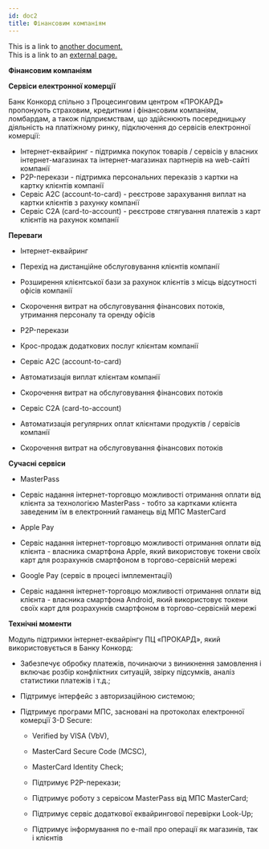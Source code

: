 ```yaml
---
id: doc2
title: Фінансовим компаніям
---
```


This is a link to [another document.](doc3.md)  
This is a link to an [external page.](http://www.example.com)

**Фінансовим компаніям**


**Сервіси електронної комерції**

Банк Конкорд спільно з Процесинговим центром «ПРОКАРД» пропонують страховим, кредитним і фінансовим компаніям, ломбардам, а також підприємствам, що здійснюють посередницьку діяльність на платіжному ринку, підключення до сервісів електронної комерції:
- Інтернет-еквайринг - підтримка покупок товарів / сервісів у власних інтернет-магазинах та інтернет-магазинах партнерів на web-сайті компанії
- P2P-перекази - підтримка персональних переказів з картки на картку клієнтів компанії
- Сервіс A2C (account-to-card) - реєстрове зарахування виплат на картки клієнтів з рахунку компанії
- Сервіс C2A (card-to-account) - реєстрове стягування платежів з карт клієнтів на рахунок компанії

**Переваги**

- Інтернет-еквайринг

- Перехід на дистанційне обслуговування клієнтів компанії

- Розширення клієнтської бази за рахунок клієнтів з місць відсутності офісів компанії

- Скорочення витрат на обслуговування фінансових потоків, утримання персоналу та оренду офісів

- P2P-перекази

- Крос-продаж додаткових послуг клієнтам компанії

- Сервіс A2C (account-to-card)

- Автоматизація виплат клієнтам компанії

- Скорочення витрат на обслуговування фінансових потоків

- Сервіс C2A (card-to-account)

- Автоматизація регулярних оплат клієнтами продуктів / сервісів компанії

- Скорочення витрат на обслуговування фінансових потоків

**Сучасні сервіси**

- MasterPass

- Сервіс надання інтернет-торговцю можливості отримання оплати від клієнта за технологією MasterPass - тобто за картками клієнта заведеним їм в електронний гаманець від МПС MasterCard

- Apple Pay

- Сервіс надання інтернет-торговцю можливості отримання оплати від клієнта - власника смартфона Apple, який використовує токени своїх карт для розрахунків смартфоном в торгово-сервісній мережі

- Google Pay (сервіс в процесі імплементації)

- Сервіс надання інтернет-торговцю можливості отримання оплати від клієнта - власника смартфона Android, який використовує токени своїх карт для розрахунків смартфоном в торгово-сервісній мережі

**Технічні моменти**

Модуль підтримки інтернет-еквайрінгу ПЦ «ПРОКАРД», який використовується в Банку Конкорд:

- Забезпечує обробку платежів, починаючи з виникнення замовлення і включає розбір конфліктних ситуацій, звірку підсумків, аналіз статистики платежів і т.д.;

- Підтримує інтерфейс з авторизаційною системою;

- Підтримує програми МПС, засновані на протоколах електронної комерції 3-D Secure:

    - Verified by VISA (VbV),

    - MasterCard Secure Code (MCSC),

    - MasterCard Identity Check;

    - Підтримує P2P-перекази;

    - Підтримує роботу з сервісом MasterPass від МПС MasterCard;

    - Підтримує сервіс додаткової еквайрингової перевірки Look-Up;

    - Підтримує інформування по e-mail про операції як магазинів, так і клієнтів